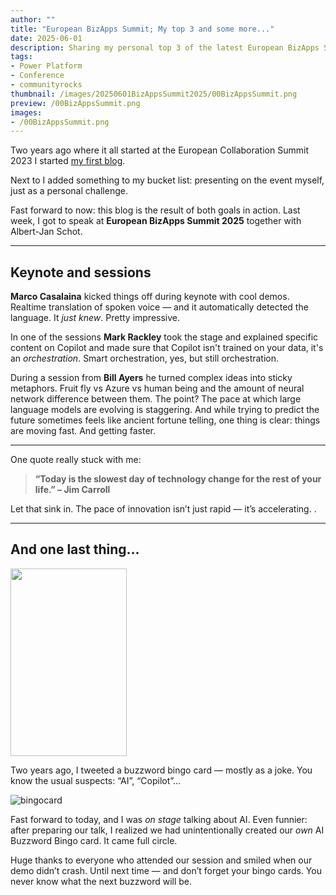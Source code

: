 ```yaml
---
author: ""
title: "European BizApps Summit; My top 3 and some more..."
date: 2025-06-01
description: Sharing my personal top 3 of the latest European BizApps Summit 
tags:
- Power Platform
- Conference
- communityrocks
thumbnail: /images/20250601BizAppsSummit2025/00BizAppsSummit.png
preview: /00BizAppsSummit.png
images: 
- /00BizAppsSummit.png
---
```




Two years ago where it all started at the European Collaboration Summit 2023 I started [my first blog](/blog/20230525-collaborationsummit2023/).

Next to I added something to my bucket list: presenting on the event myself, just as a personal challenge. 

Fast forward to now: this blog is the result of both goals in action. Last week, I got to speak at **European BizApps Summit 2025** together with Albert-Jan Schot. 

---

## Keynote and sessions

**Marco Casalaina** kicked things off during keynote with cool demos. Realtime translation of spoken voice — and it automatically detected the language. It *just knew*. Pretty impressive. 

In one of the sessions **Mark Rackley** took the stage and explained specific content on Copilot and made sure that Copilot isn't trained on your data, it's an *orchestration*. Smart orchestration, yes, but still orchestration. 

During a session from **Bill Ayers** he turned complex ideas into sticky metaphors. Fruit fly vs Azure vs human being and the amount of neural network difference between them. The point? The pace at which large language models are evolving is staggering. And while trying to predict the future sometimes feels like ancient fortune telling, one thing is clear: things are moving fast. And getting faster.

---

One quote really stuck with me:

> **“Today is the slowest day of technology change for the rest of your life.” – Jim Carroll**

Let that sink in. The pace of innovation isn’t just rapid — it’s accelerating. .

---

## And one last thing...
<img src="/images/20250601BizAppsSummit2025/bingotweet.jpg" width="186" height="300">



Two years ago, I tweeted a buzzword bingo card — mostly as a joke. You know the usual suspects: “AI”, “Copilot”... 


![bingocard](/images/20250601BizAppsSummit2025/buzzwordbingo.png)

Fast forward to today, and I was *on stage* talking about AI. Even funnier: after preparing our talk, I realized we had unintentionally created our *own* AI Buzzword Bingo card. It came full circle.

Huge thanks to everyone who attended our session and smiled when our demo didn’t crash. Until next time — and don’t forget your bingo cards. You never know what the next buzzword will be.
